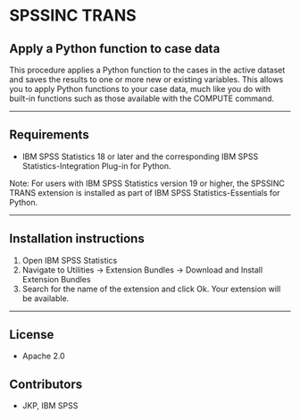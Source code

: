 # SPSSINC TRANS
## Apply a Python function to case data
 This procedure applies a Python function to the cases in the active dataset and saves the results to one or more new or existing variables. This allows you to apply Python functions to your case data, much like you do with built-in functions such as those available with the COMPUTE command.

---
Requirements
----
- IBM SPSS Statistics 18 or later and the corresponding IBM SPSS Statistics-Integration Plug-in for Python.

Note: For users with IBM SPSS Statistics version 19 or higher, the SPSSINC TRANS extension is installed as part of IBM SPSS Statistics-Essentials for Python.

---
Installation instructions
----
1. Open IBM SPSS Statistics
2. Navigate to Utilities -> Extension Bundles -> Download and Install Extension Bundles
3. Search for the name of the extension and click Ok. Your extension will be available.

---
License
----

- Apache 2.0

Contributors
----

  - JKP, IBM SPSS
